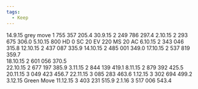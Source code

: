 ```yaml
---
tags:
  - Keep
---
```


14.9.15 grey move
1 755 357         205.4
30.9.15
2 249 786        297.4
2.10.15
2 293 675        306.0
5.10.15
800 HD 0 SC 20 EV 220 MS 20 AC
6.10.15
2 343 046        315.8
12.10.15
2 437 087        335.9
14.10.15
2 485 001         349.0
17.10.15
2 537 819         359.7          
18.10.15
2 601 056         370.5         
22.10.15
2 677 197         385.9
3.11.15
2 844 139         419.1
8.11.15
2 879 392        425.5
20.11.15
3 049 423       456.7
22.11.15
3 085 283       463.6
1.12.15
3 302 694       499.2
3.12.15 Green Move
11.12.15
3 403 231        515.9 
2.1.16
3 517 006        543.4         
